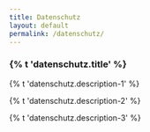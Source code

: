 ```yaml
---
title: Datenschutz
layout: default
permalink: /datenschutz/
---
```


<section accordion="explore-landing" accordion-desktop="false" class="container-outer landing-wrapper">
  <section class="container">
    <div class="container-outer landing-section_top">
      <div class="container-left-8 hero-left">
        <h1>{% t 'datenschutz.title' %}</h1>
        <p class="hero-description">{% t 'datenschutz.description-1' %}</p>
        <p class="hero-description">{% t 'datenschutz.description-2' %}</p>
        <p class="hero-description">{% t 'datenschutz.description-3' %}</p>
      </div>
    </div>  
  </section>
</section>
<script type="text/javascript" src="{{ site.baseurl_root }}/js/lib/homepage.min.js" charset="utf-8"></script>
